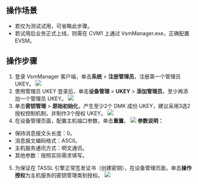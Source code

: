 ## 操作场景
- 若仅为测试试用，可省略此步骤。
- 若试用后业务正式上线，则需在 CVM1 上通过 VsmManager.exe，正确配置 EVSM。


## 操作步骤
1. 登录 VsmManager 客户端，单击**系统** > **注册管理员**，注册第一个管理员 UKEY。
![](https://qcloudimg.tencent-cloud.cn/raw/9b8834d2d72e1f90f4f735b65ee32cdb.png)
2. 使用管理员 UKEY 登录后，单击**设备管理** > **UKEY** > **添加管理员**，至少再添加一个管理员 UKEY。
![](https://qcloudimg.tencent-cloud.cn/raw/98e5ff1363a0407b8b8cd62797c044fd.png)
3. 单击**密钥管理** > **原始初始化**，产生至少2个 DMK 成份 UKEY，建议采用3选2授权控制机制，并制作3个授权 UKEY。
![](https://qcloudimg.tencent-cloud.cn/raw/336c1a835df0751154d7e830248e7c6b.png)
4. 在设备管理页面，配置主机端口参数，单击**重置**。
![](https://qcloudimg.tencent-cloud.cn/raw/fa8fd1e8231c6c38eef5c9ea2d3a9001.png)
**参数说明：**
 - 保持消息报文头长度：0。
 - 消息报文编码格式：ASCII。
 - 主机服务通讯方式：明文通讯。
 - 其他参数：按照实际需求填写。
5. 为保证在 TASSL 引擎正常签发证书（创建密钥），在设备管理页面，单击**操作授权**为主机服务的密钥管理类别授权。
![](https://qcloudimg.tencent-cloud.cn/raw/f706b6252fb2eb8671f46975eed88212.png)
